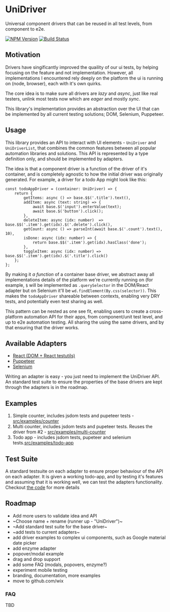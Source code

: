 # UniDriver

Universal component drivers that can be reused in all test levels, from component to e2e.

[![NPM Version](https://img.shields.io/npm/v/unidriver.svg?style=flat)](https://www.npmjs.com/package/unidriver)
[![Build Status](https://travis-ci.org/wix-incubator/unidriver.svg?branch=master)](https://travis-ci.org/wix-incubator/unidriver)

## Motivation

Drivers have singificantly improved the quaility of our ui tests, by helping focusing on the feature and not implementation.
However, all implementations I encountered rely deeply on the platform the ui is running on (node, browser), each with it's own quirks.

The core idea is to make sure all drivers are *lazy* and *async*, just like real testers, unlink most tests now which are *eager* and mostly *sync*.

This library's implementation provides an abstraction over the UI that can be implemented by all current testing solutions; DOM, Selenium, Puppeteer.


## Usage
This library provides an API to interact with UI elements - `UniDriver` and `UniDriverList`, that combines the common features between all popular automation libraries and solutions. This API is represented by a type definition only, and should be implemented by adapters.

The idea is that a component driver is a function of the driver of it's container, and is completely agnostic to how the initial driver was originally generated. 
For example, a driver for a todo App might look like this:

```
const todoAppDriver = (container: UniDriver) => {
	return {
		getItems: async () => base.$$('.title').text(),
		addItem: async (text: string) => {
			await base.$('input').enterValue(text);
			await base.$('button').click();
		},
		deleteItem: async (idx: number)  => base.$$('.item').get(idx).$('.delete').click(),
		getCount: async () => parseInt(await base.$('.count').text(), 10),
		isDone: async (idx: number) => {
			return base.$$('.item').get(idx).hasClass('done');
		},
		toggleItem: async (idx: number) => base.$$('.item').get(idx).$('.title').click()
	};
};
```
By making it *a function* of a container base driver, we abstract away all implementations details of the platform we're currently running on (for example, `$` will be implemented as `.querySelector` in the DOM/React adapter but on Selenium it'll be `wd.findElement(By.css(selector))`. This makes the `todoAppDriver` shareable between contexts, enabling very DRY tests, and potentially even test sharing as well.

This pattern can be nested as one see fit, enabling users to create a cross-platform automation API for their apps, from component/unit test level, and up to e2e automation testing. All sharing the using the same drivers, and by that ensuring that the driver works.

## Available Adapters

- [React (DOM + React testutils)](lib/react)
- [Puppeteer](lib/puppeteer)
- [Selenium](lib/selenium)

Writing an adapter is easy - you just need to implement the UniDriver API.
An standard test suite to ensure the properties of the base drivers are kept through the adapters is in the roadmap.

## Examples
1. Simple counter, includes jsdom tests and pupeteer tests - [src/examples/counter](examples/counter)
2. Multi counter, includes jsdom tests and pupeteer tests. Reuses the driver from #2 - [src/examples/multi-counter](examples/multi-counter)
3. Todo app - includes jsdom tests, pupeteer and selenium tests.[src/examples/todo-app](examples/todo-app)

## Test Suite
A standard testsuite on each adapter to ensure proper behaviour of the API on each adapter. It is given a working todo-app, and by testing it's features and assuming that it is working well, we can test the adapters functionality. 
Checkout [the code](src/test-suite/spec.ts) for more details

## Roadmap
- Add more users to validate idea and API
- ~Choose name + rename (runner up - "UniDriver")~
- ~Add standard test suite for the base driver~
- ~add tests to current adapters~
- add driver examples to complex ui components, such as Google material date picker
- add enzyme adapter
- popover/modal example
- drag and drop support
- add some FAQ (modals, popovers, enzyme?)
- experiment mobile testing
- branding, documentation, more examples
- move to github.com/wix


### FAQ
TBD






